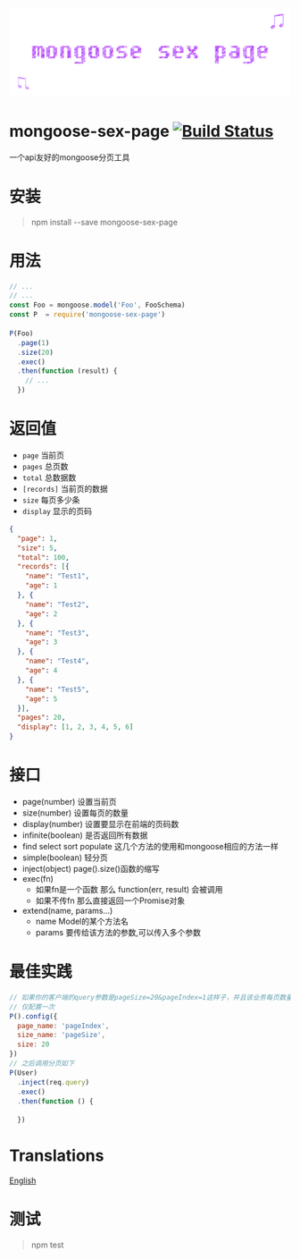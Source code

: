 # ﻿![mongoose-sex-page](static/logo.gif)

# mongoose-sex-page [![Build Status](https://travis-ci.org/dtboy1995/mongoose-sex-page.svg?branch=master)](https://travis-ci.org/dtboy1995/mongoose-sex-page)
一个api友好的mongoose分页工具

# 安装
> npm install --save mongoose-sex-page

# 用法
```javascript
// ...
// ...
const Foo = mongoose.model('Foo', FooSchema)
const P  = require('mongoose-sex-page')

P(Foo)
  .page(1)
  .size(20)
  .exec()
  .then(function (result) {
    // ...
  })
```

# 返回值
- `page` 当前页
- `pages` 总页数
- `total` 总数据数
- `[records]` 当前页的数据
- `size` 每页多少条
- `display` 显示的页码

``` json
{
  "page": 1,
  "size": 5,
  "total": 100,
  "records": [{
    "name": "Test1",
    "age": 1
  }, {
    "name": "Test2",
    "age": 2
  }, {
    "name": "Test3",
    "age": 3
  }, {
    "name": "Test4",
    "age": 4
  }, {
    "name": "Test5",
    "age": 5
  }],
  "pages": 20,
  "display": [1, 2, 3, 4, 5, 6]
}
```

# 接口
- page(number)  设置当前页
- size(number)  设置每页的数量
- display(number)  设置要显示在前端的页码数
- infinite(boolean) 是否返回所有数据
- find select sort populate  这几个方法的使用和mongoose相应的方法一样
- simple(boolean) 轻分页
- inject(object) page().size()函数的缩写
- exec(fn)
  - 如果fn是一个函数 那么 function(err, result) 会被调用
  - 如果不传fn 那么直接返回一个Promise对象
- extend(name, params...)
  - name Model的某个方法名
  - params 要传给该方法的参数,可以传入多个参数

# 最佳实践
```javascript
// 如果你的客户端的query参数是pageSize=20&pageIndex=1这样子，并且该业务每页数量固定为20，size如果配置了query中可以不传pageSize
// 仅配置一次
P().config({
  page_name: 'pageIndex',
  size_name: 'pageSize',
  size: 20
})
// 之后调用分页如下
P(User)
  .inject(req.query)
  .exec()
  .then(function () {

  })
```

# Translations
[English](README.md)

# 测试
> npm test
